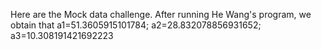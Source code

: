 Here are the Mock data challenge. After running He Wang's program, we obtain that a1=51.3605915101784; a2=28.832078856931652; a3=10.308191421692223
